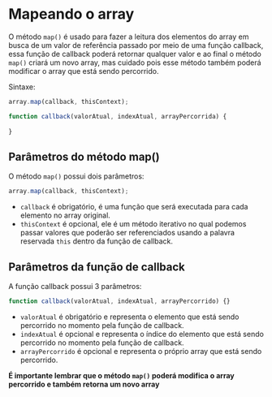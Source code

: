 # Mapeando o array

O método `map()` é usado para fazer a leitura dos elementos do array em busca de um valor de referência passado por meio de uma função callback, essa função de callback poderá retornar qualquer valor e ao final o método `map()` criará um novo array, mas cuidado pois esse método também poderá modificar o array que está sendo percorrido.

Sintaxe:

```js
array.map(callback, thisContext);

function callback(valorAtual, indexAtual, arrayPercorrida) {
    
}
```

## Parâmetros do método map()

O método `map()` possui dois parâmetros:

```js
array.map(callback, thisContext);
```

* `callback` é obrigatório, é uma função que será executada para cada elemento no array original.
* `thisContext` é opcional, ele é um método iterativo no qual podemos passar valores que poderão ser referenciados usando a palavra reservada `this` dentro da função de callback.

## Parâmetros da função de callback

A função callback possui 3 parâmetros:

```js
function callback(valorAtual, indexAtual, arrayPercorrido) {}
```

* `valorAtual` é obrigatório e representa o elemento que está sendo percorrido no momento pela função de callback.
* `indexAtual` é opcional e representa o índice do elemento que está sendo percorrido no momento pela função de callback.
* `arrayPercorrido` é opcional e representa o próprio array que está sendo percorrido.

**É importante lembrar que o método `map()` poderá modifica o array percorrido e também retorna um novo array**
